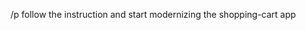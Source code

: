 /p follow the instruction and start modernizing the shopping-cart app
                                       